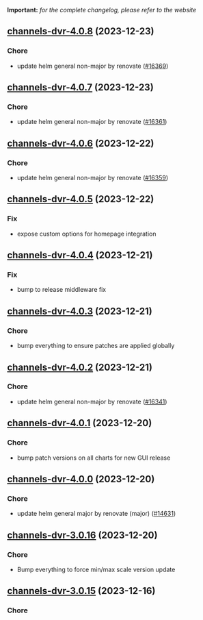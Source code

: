 **Important:**
*for the complete changelog, please refer to the website*




## [channels-dvr-4.0.8](https://github.com/truecharts/charts/compare/channels-dvr-4.0.7...channels-dvr-4.0.8) (2023-12-23)

### Chore

- update helm general non-major by renovate ([#16369](https://github.com/truecharts/charts/issues/16369))
  
  


## [channels-dvr-4.0.7](https://github.com/truecharts/charts/compare/channels-dvr-4.0.6...channels-dvr-4.0.7) (2023-12-23)

### Chore

- update helm general non-major by renovate ([#16361](https://github.com/truecharts/charts/issues/16361))
  
  


## [channels-dvr-4.0.6](https://github.com/truecharts/charts/compare/channels-dvr-4.0.5...channels-dvr-4.0.6) (2023-12-22)

### Chore

- update helm general non-major by renovate ([#16359](https://github.com/truecharts/charts/issues/16359))
  
  


## [channels-dvr-4.0.5](https://github.com/truecharts/charts/compare/channels-dvr-4.0.4...channels-dvr-4.0.5) (2023-12-22)

### Fix

- expose custom options for homepage integration
  
  


## [channels-dvr-4.0.4](https://github.com/truecharts/charts/compare/channels-dvr-4.0.3...channels-dvr-4.0.4) (2023-12-21)

### Fix

- bump to release middleware fix
  
  


## [channels-dvr-4.0.3](https://github.com/truecharts/charts/compare/channels-dvr-4.0.2...channels-dvr-4.0.3) (2023-12-21)

### Chore

- bump everything to ensure patches are applied globally
  
  


## [channels-dvr-4.0.2](https://github.com/truecharts/charts/compare/channels-dvr-4.0.1...channels-dvr-4.0.2) (2023-12-21)

### Chore

- update helm general non-major by renovate ([#16341](https://github.com/truecharts/charts/issues/16341))
  
  


## [channels-dvr-4.0.1](https://github.com/truecharts/charts/compare/channels-dvr-4.0.0...channels-dvr-4.0.1) (2023-12-20)

### Chore

- bump patch versions on all charts for new GUI release
  
  


## [channels-dvr-4.0.0](https://github.com/truecharts/charts/compare/channels-dvr-3.0.16...channels-dvr-4.0.0) (2023-12-20)

### Chore

- update helm general major by renovate (major) ([#14631](https://github.com/truecharts/charts/issues/14631))
  
  


## [channels-dvr-3.0.16](https://github.com/truecharts/charts/compare/channels-dvr-3.0.15...channels-dvr-3.0.16) (2023-12-20)

### Chore

- Bump everything to force min/max scale version update
  
  


## [channels-dvr-3.0.15](https://github.com/truecharts/charts/compare/channels-dvr-3.0.14...channels-dvr-3.0.15) (2023-12-16)

### Chore
